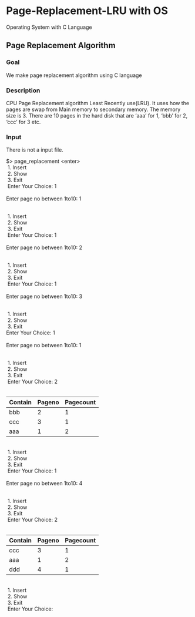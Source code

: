 # Page-Replacement-LRU with OS
Operating System with C Language

**<h2>Page Replacement Algorithm</h2>**
<h3>Goal</h3>
We make page replacement algorithm using C language<br>
<h3>Description</h3>
CPU Page Replacement algorithm Least Recently use(LRU). It uses how the pages are swap from
Main memory to secondary memory. The memory size is 3. There are 10 pages in the hard disk
that are ‘aaa’ for 1, ‘bbb’ for 2, ‘ccc’ for 3 etc.
<h3>Input</h3>
There is not a input file.<br>


$&gt; page_replacement &lt;enter&gt;<br>
 1. Insert<br>
 2. Show<br>
 3. Exit<br>
 Enter Your Choice: 1<br><br>
Enter page no between 1to10: 1<br><br>

 1. Insert<br>
 2. Show<br>
 3. Exit<br>
 Enter Your Choice: 1<br><br>
Enter page no between 1to10: 2<br><br>

 1. Insert<br>
 2. Show<br>
 3. Exit<br>
 Enter Your Choice: 1<br><br>
Enter page no between 1to10: 3<br><br>

 1. Insert<br>
 2. Show<br>
 3. Exit<br>
 Enter Your Choice: 1<br><br>
Enter page no between 1to10: 1<br><br>

 1. Insert<br>
 2. Show<br>
 3. Exit<br>
 Enter Your Choice: 2<br><br>

|Contain|Pageno|Pagecount|
| --- | --- | --- |
|bbb|2|1|
|ccc|3|1|
|aaa|1|2|

<br>
 1. Insert<br>
 2. Show<br>
 3. Exit<br>
 Enter Your Choice: 1<br><br>
Enter page no between 1to10: 4<br><br>

 1. Insert<br>
 2. Show<br>
 3. Exit<br>
 Enter Your Choice: 2<br><br>

|Contain|Pageno|Pagecount|
| --- | --- | --- |
|ccc|3|1|
|aaa|1|2|
|ddd|4|1|

<br>
 1. Insert<br>
 2. Show<br>
 3. Exit<br>
 Enter Your Choice: 
